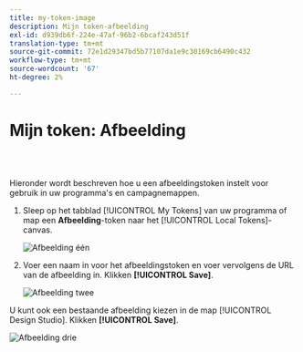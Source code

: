```yaml
---
title: my-token-image
description: Mijn token-afbeelding
exl-id: d939db6f-224e-47af-96b2-6bcaf243d51f
translation-type: tm+mt
source-git-commit: 72e1d29347bd5b77107da1e9c30169cb6490c432
workflow-type: tm+mt
source-wordcount: '67'
ht-degree: 2%

---
```


# Mijn token: Afbeelding

<br> 

Hieronder wordt beschreven hoe u een afbeeldingstoken instelt voor gebruik in uw programma&#39;s en campagnemappen.

1. Sleep op het tabblad [!UICONTROL My Tokens] van uw programma of map een **Afbeelding**-token naar het [!UICONTROL Local Tokens]-canvas.

   ![Afbeelding één](/help/sky/assets/my-tokens/my-token-image/my-token-image-1.png)

1. Voer een naam in voor het afbeeldingstoken en voer vervolgens de URL van de afbeelding in. Klikken **[!UICONTROL Save]**.

   ![Afbeelding twee](/help/sky/assets/my-tokens/my-token-image/my-token-image-2.png)

U kunt ook een bestaande afbeelding kiezen in de map [!UICONTROL Design Studio]. Klikken **[!UICONTROL Save]**.

![Afbeelding drie](/help/sky/assets/my-tokens/my-token-image/my-token-image-3.png)
